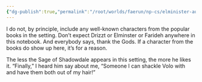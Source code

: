 ```yaml
---
{"dg-publish":true,"permalink":"/root/worlds/faerun/np-cs/elminister-aumar/","tags":["Faerun"]}
---
```



I do not, by principle, include any well-known characters from the popular books in the setting. Don’t expect Drizzt or Elminster or Farideh anywhere in this notebook. And everybody says, thank the Gods. If a character from the books do show up here, it’s for a reason.

The less the Sage of Shadowdale appears in this setting, the more he likes it. “Finally,” I heard him say about me, “Someone I can shackle Volo with and have them both out of my hair!”

